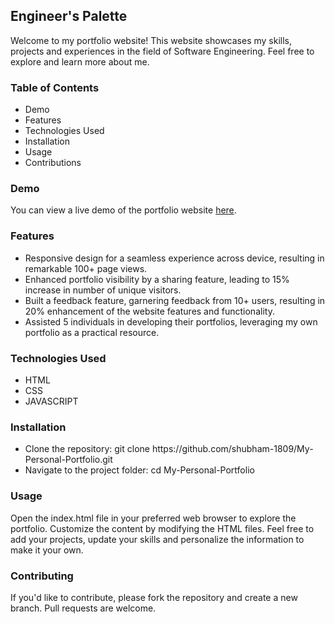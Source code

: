 <h2>Engineer's Palette</h2>

<p>Welcome to my portfolio website! This website showcases my skills, projects and experiences in the field of Software Engineering. Feel free to explore and learn more about me.</p>
<h3>Table of Contents</h3>
<ul>
  <li>Demo</li>
  <li>Features</li>
  <li>Technologies Used</li>
  <li>Installation</li>
  <li>Usage</li>
  <li>Contributions</li>
</ul>

<h3>Demo</h3>
<p>You can view a live demo of the portfolio website <a href= "https://shubham-1809.github.io/My-Personal-Portfolio/">here</a>.</p>
<h3>Features</h3>
<ul>
  <li>Responsive design for a seamless experience across device, resulting in remarkable 100+ page views.</li>
  <li> Enhanced portfolio visibility by a sharing feature, leading to 15% increase in number of unique visitors.</li>
  <li>Built a feedback feature, garnering feedback from 10+ users, resulting in 20% enhancement of the website features and functionality.</li>
  <li> Assisted 5 individuals in developing their portfolios, leveraging my own portfolio as a practical resource.</li>
</ul>
<h3>Technologies Used</h3>
<ul>
  <li>HTML</li>
  <li>CSS</li>
  <li>JAVASCRIPT</li>
</ul>
<h3>Installation</h3>
<ul>
  <li>Clone the repository: git clone https://github.com/shubham-1809/My-Personal-Portfolio.git</li>
  <li>Navigate to the project folder: cd My-Personal-Portfolio</li>
</ul>
<h3>Usage</h3>
<p>Open the index.html file in your preferred web browser to explore the portfolio. Customize the content by modifying the HTML files. Feel free to add your projects, update your skills and personalize the information to make it your own.</p>
<h3>Contributing</h3>
<p>If you'd like to contribute, please fork the repository and create a new branch. Pull requests are welcome.</p>
